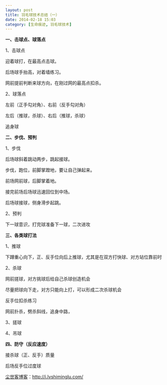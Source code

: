 ```yaml
---
layout: post
title: 羽毛球技术总结（一）
date: 2014-02-18 15:03
category: [生命痕迹, 羽毛球技术]
---
```

<strong>一、击球点、球落点</strong>

1、击球点

迎着球打，在最高点击球。

后场球手抬高，对着墙练习。

网前提前判断来球方向，在刚过网的最高点扣杀。

2、球落点

左前（正手勾对角）、右前（反手勾对角）

左后（推球，杀球）、右后（推球，杀球）

追身球

<strong>二、步伐、预判</strong>

1、步伐

后场球斜着跳动两步，跳起接球。

步伐，跑位，前脚掌蹬地，要让自己弹起来。

前场网前球，后脚掌着地。

接完前场后场球迅速回位到中场。

后场球接球，侧身滑步起跳。

2、预判

下一球意识，打完球准备下一球，二次进攻

<strong>三、各类球打法</strong>

1、推球

下蹲重心向下，正、反手位向后上推球，尤其是在双方打快球、对方站位靠前时

2、杀球

网前搓球，对方挑球后给自己杀球创造机会

尽量把球向下走，对方只能向上打，可以形成二次杀球机会

反手位扣杀练习

网前扑杀，劈杀斜线，追身中路，

3、搓球

4、吊球

<strong>四、防守（反应速度）</strong>

接杀球（正、反手）质量

后场反手位过度球

<a href="http://i.lvshiminglu.com/">尘世客博客</a>：<a href="http://i.lvshiminglu.com/">http://i.lvshiminglu.com/</a>

